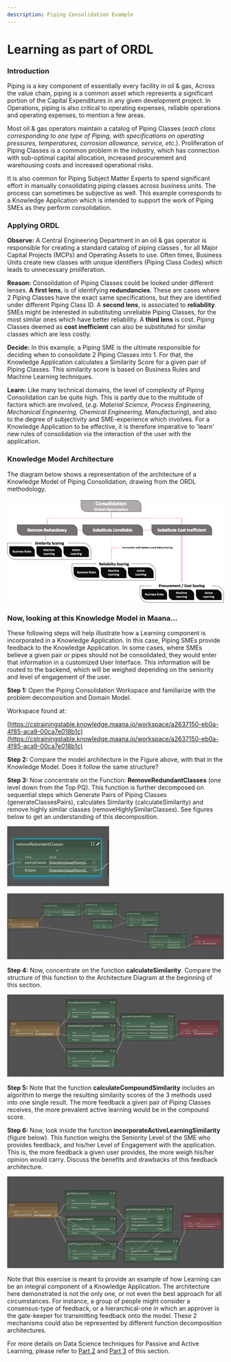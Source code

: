 ```yaml
---
description: Piping Consolidation Example
---
```


# Learning as part of ORDL

### Introduction

Piping is a key component of essentially every facility in oil & gas, Across the value chain, piping is a common asset which represents a significant portion of the Capital Expenditures in any given development project. In Operations, piping is also critical to operating expenses, reliable operations and operating expenses, to mention a few areas. 

Most oil & gas operators maintain a catalog of Piping Classes \(_each class corresponding to one type of Piping, with specifications on operating pressures, temperatures, corrosion allowance, service, etc_.\). Proliferation of Piping Classes is a common problem in the industry, which has connection with sub-optimal capital allocation, increased procurement and warehousing costs and increased operational risks. 

It is also common for Piping Subject Matter Experts to spend significant effort in manually consolidating piping classes across business units. The process can sometimes be subjective as well. This example corresponds to a Knowledge Application which is intended to support the work of Piping SMEs as they perform consolidation. 

### Applying ORDL

**Observe:** A Central Engineering Department in an oil & gas operator is responsible for creating a standard catalog of piping classes , for all Major Capital Projects \(MCPs\) and Operating Assets to use. Often times, Business Units create new classes with unique identifiers \(Piping Class Codes\) which leads to unnecessary proliferation.

**Reason:** Consolidation of Piping Classes could be looked under different lenses. **A first lens**, is of identifying **redundancies**. These are cases where 2 Piping Classes have the exact same specifications, but they are identified under different Piping Class ID. A **second lens**, is associated to **reliability**. SMEs might be interested in substituting unreliable Piping Classes, for the most similar ones which have better reliability. A **third lens** is cost. Piping Classes deemed as **cost inefficient** can also be substituted for similar classes which are less costly. 

**Decide:** In this example, a Piping SME is the ultimate responsible for deciding when to consolidate 2 Piping Classes into 1. For that, the Knowledge Application calculates a Similarity Score for a given pair of Piping Classes. This similarity score is based on Business Rules and Machine Learning techniques. 

**Learn:** Like many technical domains, the level of complexity of Piping Consolidation can be quite high. This is partly due to the multitude of factors which are involved, \(_e.g. Material Science, Process Engineering, Mechanical Engineering, Chemical Engineering, Manufacturing_\), and also to the degree of subjectivity and SME-experience which involves. For a Knowledge Application to be effective, it is therefore imperative to 'learn' new rules of consolidation via the interaction of the user with the application. 

### Knowledge Model Architecture

The diagram below shows a representation of the architecture of a Knowledge Model of Piping Consolidation, drawing from the ORDL methodology. 

![Piping Consolidation  Knowledge Model Architecture](../../../.gitbook/assets/image%20%2863%29.png)

### Now, looking at this Knowledge Model in Maana... 

These following steps will help illustrate how a Learning component is incorporated in a Knowledge Application. In this case, Piping SMEs provide feedback to the Knowledge Application. In some cases, where SMEs believe a given pair or pipes should not be consolidated, they would enter that information in a customized User Interface. This information will be routed to the backend, which will be weighed depending on the seniority and level of engagement of the user. 

**Step 1:** Open the Piping Consolidation Workspace and familiarize with the problem decomposition and Domain Model. 

Workspace found at:

[https://cstrainingstable.knowledge.maana.io/workspace/a2637150-eb0a-4f85-aca9-00ca7e018b1c](https://cstrainingstable.knowledge.maana.io/workspace/a2637150-eb0a-4f85-aca9-00ca7e018b1c)

**Step 2:** Compare the model architecture in the Figure above, with that in the Knowledge Model. Does it follow the same structure?

**Step 3:** Now concentrate on the Function: **RemoveRedundantClasses** \(one level down from the Top PQ\). This function is further decomposed on sequential steps which Generate Pairs of Piping Classes \(generateClassesPairs\), calculates Similarity \(calculateSimilarity\) and remove highly similar classes \(removeHighlySimilarClasses\). See figures below to get an understanding of this decomposition.  

![removeRedundantClasses inside of consolidateClassesinOperatingAsset](../../../.gitbook/assets/image%20%2842%29.png)

![removeRedundantClasses Decomposition](../../../.gitbook/assets/image%20%2814%29.png)

**Step 4:** Now, concentrate on the function **calculateSimilarity**. Compare the structure of this function to the Architecture Diagram at the beginning of this section. 

![](../../../.gitbook/assets/image%20%28104%29.png)

**Step 5:** Note that the function **calculateCompoundSimilarity** includes an algorithm to merge the resulting similarity scores of the 3 methods used into one single result. The more feedback a given pair of Piping Classes receives, the more prevalent active learning would be in the compound score. 

**Step 6:** Now, look inside the function **incorporateActiveLearningSimilarity** \(figure below\). This function weighs the Seniority Level of the SME who provides feedback, and his/her Level of Engagement with the application. This is, the more feedback a given user provides, the more weigh his/her opinion would carry. Discuss the benefits and drawbacks of this feedback architecture.  

![](../../../.gitbook/assets/image%20%2839%29.png)

Note that this exercise is meant to provide an example of how Learning can be an integral component of a Knowledge Application. The architecture here demonstrated is not the only one, or not even the best approach for all circumstances. For instance, a group of people might consider a consensus-type of feedback, or a hierarchical-one in which an approver is the gate-keeper for transmitting feedback onto the model. These 2 mechanisms could also be represented by different function decomposition architectures. 

For more details on Data Science techniques for Passive and Active Learning, please refer to [Part 2](part-2-passive-learning.md) and [Part 3](part-3-active-learning.md) of this section. 

